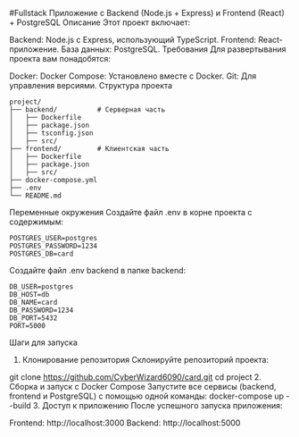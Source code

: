 #Fullstack Приложение с Backend (Node.js + Express) и Frontend (React) + PostgreSQL
Описание
Этот проект включает:

Backend: Node.js с Express, использующий TypeScript.
Frontend: React-приложение.
База данных: PostgreSQL.
Требования
Для развертывания проекта вам понадобятся:

Docker: 
Docker Compose: Установлено вместе с Docker.
Git: Для управления версиями.
Структура проекта

```plaintext
project/
├── backend/          # Серверная часть
│   ├── Dockerfile
│   ├── package.json
│   ├── tsconfig.json
│   ├── src/
├── frontend/         # Клиентская часть
│   ├── Dockerfile
│   ├── package.json
│   ├── src/
├── docker-compose.yml
├── .env
└── README.md
```

Переменные окружения
Создайте файл .env в корне проекта с содержимым:
```
POSTGRES_USER=postgres
POSTGRES_PASSWORD=1234
POSTGRES_DB=card
```

 Создайте файл .env backend в папке backend:
```
DB_USER=postgres
DB_HOST=db
DB_NAME=card
DB_PASSWORD=1234
DB_PORT=5432
PORT=5000
```
Шаги для запуска
1. Клонирование репозитория
Склонируйте репозиторий проекта:

git clone https://github.com/CyberWizard6090/card.git
cd project
2. Сборка и запуск с Docker Compose
Запустите все сервисы (backend, frontend и PostgreSQL) с помощью одной команды: docker-compose up --build
3. Доступ к приложению
После успешного запуска приложения:

Frontend: http://localhost:3000
Backend: http://localhost:5000
